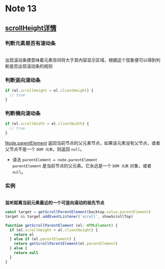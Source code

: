 # Note 13

## [scrollHeight详情](/vue2/note-9.html#浏览器窗口宽高和元素坐标-尺寸)

### 判断元素是否有滚动条

<br/>
出现滚动条便意味着元素空间将大于其内容显示区域，根据这个现象便可以得到判断是否出现滚动条的规则

### 判断竖向滚动条

```js
if (el.scrollHeight > el.clientHeight) {
  // true
}
```

### 判断横向滚动条

```js
if (el.scrollWidth > el.clientWidth) {
  // true
}
```

[Node.parentElement](https://developer.mozilla.org/zh-CN/docs/Web/API/Node/parentElement) 返回当前节点的父元素节点，如果该元素没有父节点，或者父节点不是一个 `DOM 元素`，则返回 `null`。

- 语法 `parentElement = node.parentElement`
  <br/>`parentElement` 是当前节点的父元素。它永远是一个 `DOM 元素` 对象，或者 `null`。

### 实例

<br/>**监听距离当前元素最近的一个可竖向滚动的祖先节点**

```js
const target = getScrollParentElement(backtop.value.parentElement)
target && target.addEventListener('scroll', showScrollTop)

function getScrollParentElement (el: HTMLElement) {
  if (el.scrollHeight > el.clientHeight) {
    return el
  } else if (el.parentElement) {
    return getScrollParentElement(el.parentElement)
  } else {
    return null
  }
}
```

